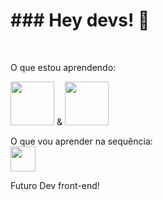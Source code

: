 <h1 align: center> ### Hey devs! 👋 </h1> <br>

<p align: center> O que estou aprendendo: 

<img src="https://cdn.jsdelivr.net/gh/devicons/devicon/icons/html5/html5-original-wordmark.svg" width="70" heith="70"/> & <img src="https://cdn.jsdelivr.net/gh/devicons/devicon/icons/css3/css3-original-wordmark.svg" width="70" heith="70"/> <br>

O que vou aprender na sequência: <br>
<img src="https://cdn.jsdelivr.net/gh/devicons/devicon/icons/javascript/javascript-original.svg" width="40" heith="40"/>
</p>
Futuro Dev front-end!


<!--
**Andrius-Uryel/andrius-uryel** is a ✨ _special_ ✨ repository because its `README.md` (this file) appears on your GitHub profile.

Here are some ideas to get you started:

- 🔭 I’m currently working on ...
- 🌱 I’m currently learning ...
- 👯 I’m looking to collaborate on ...
- 🤔 I’m looking for help with ...
- 💬 Ask me about ...
- 📫 How to reach me: ...
- 😄 Pronouns: ...
- ⚡ Fun fact: ...
-->
